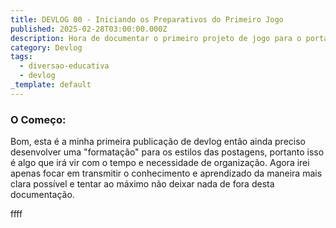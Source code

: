 ```yaml
---
title: DEVLOG 00 - Iniciando os Preparativos do Primeiro Jogo
published: 2025-02-28T03:00:00.000Z
description: Hora de documentar o primeiro projeto de jogo para o portal Diversão Educativa
category: Devlog
tags:
  - diversao-educativa
  - devlog
_template: default
---
```


### O Começo:

Bom, esta é a minha primeira publicação de devlog então ainda preciso desenvolver uma "formatação" para os estilos das postagens, portanto isso é algo que irá vir com o tempo e necessidade de organização. Agora irei apenas focar em transmitir o conhecimento e aprendizado da maneira mais clara possível e tentar ao máximo não deixar nada de fora desta documentação.

ffff

###
